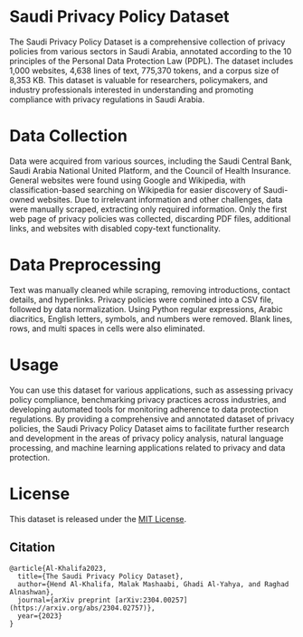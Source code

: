 # Saudi Privacy Policy Dataset
The Saudi Privacy Policy Dataset is a comprehensive collection of privacy policies from various sectors in Saudi Arabia, annotated according to the 10 principles of the Personal Data Protection Law (PDPL). The dataset includes 1,000 websites, 4,638 lines of text, 775,370 tokens, and a corpus size of 8,353 KB. This dataset is valuable for researchers, policymakers, and industry professionals interested in understanding and promoting compliance with privacy regulations in Saudi Arabia.
# Data Collection
Data were acquired from various sources, including the Saudi Central Bank, Saudi Arabia National United Platform, and the Council of Health Insurance. General websites were found using Google and Wikipedia, with classification-based searching on Wikipedia for easier discovery of Saudi-owned websites. Due to irrelevant information and other challenges, data were manually scraped, extracting only required information. Only the first web page of privacy policies was collected, discarding PDF files, additional links, and websites with disabled copy-text functionality.
# Data Preprocessing
Text was manually cleaned while scraping, removing introductions, contact details, and hyperlinks. Privacy policies were combined into a CSV file, followed by data normalization. Using Python regular expressions, Arabic diacritics, English letters, symbols, and numbers were removed. Blank lines, rows, and multi spaces in cells were also eliminated.
# Usage
You can use this dataset for various applications, such as assessing privacy policy compliance, benchmarking privacy practices across industries, and developing automated tools for monitoring adherence to data protection regulations. By providing a comprehensive and annotated dataset of privacy policies, the Saudi Privacy Policy Dataset aims to facilitate further research and development in the areas of privacy policy analysis, natural language processing, and machine learning applications related to privacy and data protection.
# License
This dataset is released under the [MIT License](https://opensource.org/license/mit/).
## Citation
``` 
@article{Al-Khalifa2023,
  title={The Saudi Privacy Policy Dataset},
  author={Hend Al-Khalifa, Malak Mashaabi, Ghadi Al-Yahya, and Raghad Alnashwan},
  journal={arXiv preprint [arXiv:2304.00257](https://arxiv.org/abs/2304.02757)},
  year={2023}
}
```
